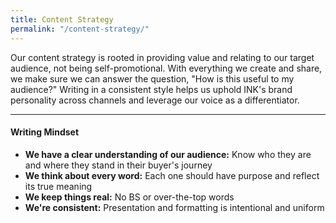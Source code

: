 ```yaml
---
title: Content Strategy
permalink: "/content-strategy/"
---
```


Our content strategy is rooted in providing value and relating to our target audience, not being self-promotional. With everything we create and share, we make sure we can answer the question, "How is this useful to my audience?" Writing in a consistent style helps us uphold INK's brand personality across channels and leverage our voice as a differentiator. 

---

#### **Writing Mindset**

* **We have a clear understanding of our audience:** Know who they are and where they stand in their buyer's journey
* **We think about every word:** Each one should have purpose and reflect its true meaning
* **We keep things real:** No BS or over-the-top words
* **We're consistent:** Presentation and formatting is intentional and uniform